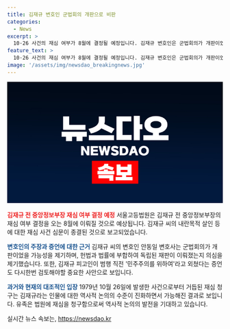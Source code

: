 ```yaml
---
title: 김재규 변호인 군법회의 개판으로 비판
categories:
  - News
excerpt: >
  10·26 사건의 재심 여부가 8월에 결정될 예정입니다. 김재규 변호인은 군법회의가 개판이었다며 재판의 독립성에 의문을 제기했고, 피고인이 범행 직전에 민주주의를 위하여라고 외쳤다는 진술에 대해서는 기억이란 답변을 했습니다. 1979년 박정희 대통령과 차지철 전 청와대 경호실장을 살해한 혐의로 사형을 선고받은 김재규의 유족은 재심을 청구했습니다. 재심 여부 결정을 기다리는 중입니다.
feature_text: >
  10·26 사건의 재심 여부가 8월에 결정될 예정입니다. 김재규 변호인은 군법회의가 개판이었다며 재판의 독립성에 의문을 제기했고, 피고인이 범행 직전에 민주주의를 위하여라고 외쳤다는 진술에 대해서는 기억이란 답변을 했습니다. 1979년 박정희 대통령과 차지철 전 청와대 경호실장을 살해한 혐의로 사형을 선고받은 김재규의 유족은 재심을 청구했습니다. 재심 여부 결정을 기다리는 중입니다.
image: '/assets/img/newsdao_breakingnews.jpg'
---
```


<p><img src="/assets/img/newsdao_breakingnews.jpg" alt="ranknews 속보" /></p>

<p><b><span style="color: #ee2323;">김재규 전 중앙정보부장 재심 여부 결정 예정</span></b>
서울고등법원은 김재규 전 중앙정보부장의 재심 여부 결정을 오는 8월에 이뤄질 것으로 예상됩니다. 김재규 씨의 내란목적 살인 등에 대한 재심 사건 심문이 종결된 것으로 보고되었습니다. </p>

<p><b><span style="color: #1a5490;">변호인의 주장과 증언에 대한 근거</span></b>
김재규 씨의 변호인 안동일 변호사는 군법회의가 개판이었을 가능성을 제기하며, 헌법과 법률에 부합하여 독립된 재판이 이뤄졌는지 의심을 제기했습니다. 또한, 김재규 피고인이 범행 직전 '민주주의를 위하여'라고 외쳤다는 증언도 다시한번 검토해야할 중요한 사안으로 보입니다.</p>

<p><b><span style="color: #1a5490;">과거와 현재의 대조적인 입장</span></b>
1979년 10월 26일에 발생한 사건으로부터 거듭된 재심 청구는 김재규라는 인물에 대한 역사적 논의의 수준이 진화하면서 가능해진 결과로 보입니다. 유족은 법원에 재심을 청구함으로써 역사적 논의의 발전을 기대하고 있습니다.</p>
실시간 뉴스 속보는, <a href="https://newsdao.kr" rel="dofollow">https://newsdao.kr</a>


